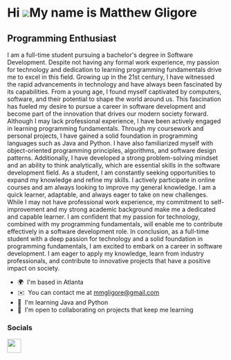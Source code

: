 Hi ![](https://user-images.githubusercontent.com/18350557/176309783-0785949b-9127-417c-8b55-ab5a4333674e.gif)My name is Matthew Gligore
=======================================================================================================================================

Programming Enthusiast
----------------------

I am a full-time student pursuing a bachelor's degree in Software Development. Despite not having any formal work experience, my passion for technology and dedication to learning programming fundamentals drive me to excel in this field. Growing up in the 21st century, I have witnessed the rapid advancements in technology and have always been fascinated by its capabilities. From a young age, I found myself captivated by computers, software, and their potential to shape the world around us. This fascination has fueled my desire to pursue a career in software development and become part of the innovation that drives our modern society forward. Although I may lack professional experience, I have been actively engaged in learning programming fundamentals. Through my coursework and personal projects, I have gained a solid foundation in programming languages such as Java and Python. I have also familiarized myself with object-oriented programming principles, algorithms, and software design patterns. Additionally, I have developed a strong problem-solving mindset and an ability to think analytically, which are essential skills in the software development field. As a student, I am constantly seeking opportunities to expand my knowledge and refine my skills. I actively participate in online courses and am always looking to improve my general knowledge. I am a quick learner, adaptable, and always eager to take on new challenges. While I may not have professional work experience, my commitment to self-improvement and my strong academic background make me a dedicated and capable learner. I am confident that my passion for technology, combined with my programming fundamentals, will enable me to contribute effectively in a software development role. In conclusion, as a full-time student with a deep passion for technology and a solid foundation in programming fundamentals, I am excited to embark on a career in software development. I am eager to apply my knowledge, learn from industry professionals, and contribute to innovative projects that have a positive impact on society.

* 🌍  I'm based in Atlanta
* ✉️  You can contact me at [mmgligore@gmail.com](mailto:mmgligore@gmail.com)
* 🧠  I'm learning Java and Python
* 🤝  I'm open to collaborating on projects that keep me learning


### Socials

<p align="left"> <a href="https://www.github.com/MatthewGligore" target="_blank" rel="noreferrer"> <picture> <source media="(prefers-color-scheme: dark)" srcset="https://raw.githubusercontent.com/danielcranney/readme-generator/main/public/icons/socials/github-dark.svg" /> <source media="(prefers-color-scheme: light)" srcset="https://raw.githubusercontent.com/danielcranney/readme-generator/main/public/icons/socials/github.svg" /> <img src="https://raw.githubusercontent.com/danielcranney/readme-generator/main/public/icons/socials/github.svg" width="32" height="32" /> </picture> </a></p>
